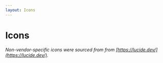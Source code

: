 ```yaml
---
layout: Icons
---
```


# Icons

_Non-vendor-specific icons were sourced from from [https://lucide.dev/](https://lucide.dev/)._